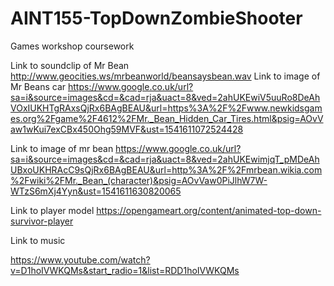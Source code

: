 # AINT155-TopDownZombieShooter
Games workshop coursework


Link to soundclip of Mr Bean
http://www.geocities.ws/mrbeanworld/beansaysbean.wav
Link to image of Mr Beans car
https://www.google.co.uk/url?sa=i&source=images&cd=&cad=rja&uact=8&ved=2ahUKEwiV5uuRo8DeAhVOxIUKHTgRAxsQjRx6BAgBEAU&url=https%3A%2F%2Fwww.newkidsgames.org%2Fgame%2F4612%2FMr._Bean_Hidden_Car_Tires.html&psig=AOvVaw1wKui7exCBx450Ohg59MVF&ust=1541611072524428

Link to image of mr bean
https://www.google.co.uk/url?sa=i&source=images&cd=&cad=rja&uact=8&ved=2ahUKEwimjqT_pMDeAhUBxoUKHRAcC9sQjRx6BAgBEAU&url=http%3A%2F%2Fmrbean.wikia.com%2Fwiki%2FMr._Bean_(character)&psig=AOvVaw0PiJlhW7W-WTzS6mXj4Yyn&ust=1541611630820065

Link to player model
https://opengameart.org/content/animated-top-down-survivor-player


Link to music

https://www.youtube.com/watch?v=D1hoIVWKQMs&start_radio=1&list=RDD1hoIVWKQMs
